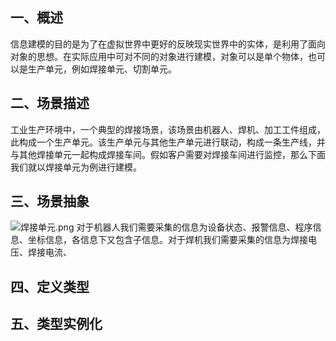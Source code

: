 ## 一、概述
信息建模的目的是为了在虚拟世界中更好的反映现实世界中的实体，是利用了面向对象的思想。在实际应用中可对不同的对象进行建模，对象可以是单个物体，也可以是生产单元，例如焊接单元、切割单元。
## 二、场景描述
工业生产环境中，一个典型的焊接场景，该场景由机器人、焊机、加工工件组成，此构成一个生产单元。该生产单元与其他生产单元进行联动，构成一条生产线，并与其他焊接单元一起构成焊接车间。假如客户需要对焊接车间进行监控，那么下面我们就以焊接单元为例进行建模。
## 三、场景抽象
![焊接单元.png](https://i.loli.net/2020/05/02/Ybl2T9PimdnEZqS.png)
对于机器人我们需要采集的信息为设备状态、报警信息、程序信息、坐标信息，各信息下又包含子信息。对于焊机我们需要采集的信息为焊接电压、焊接电流、
## 四、定义类型



## 五、类型实例化

<!--stackedit_data:
eyJoaXN0b3J5IjpbMTc5ODQwNjcwMiw0NDg5MDM0MTgsMTQwMT
E5NTAyMiwxNTA1NzgwMjgxLC0xMDAzNzY2MjM1XX0=
-->